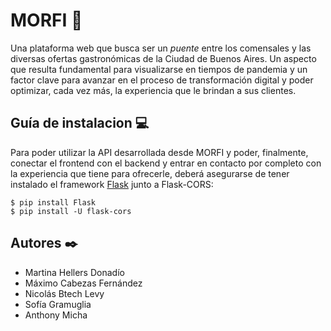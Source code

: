 # MORFI 🍴
Una plataforma web que busca ser un _puente_ entre los comensales y las diversas ofertas gastronómicas de la Ciudad de Buenos Aires. Un aspecto que resulta fundamental para visualizarse en tiempos de pandemia y un factor clave para avanzar en el proceso de transformación digital y poder optimizar, cada vez más, la experiencia que le brindan a sus clientes. 


## Guía de instalacion 💻
Para poder utilizar la API desarrollada desde MORFI y poder, finalmente, conectar el frontend con el backend y entrar en contacto por completo con la experiencia que tiene para ofrecerle, deberá asegurarse de tener instalado el framework [Flask](https://flask.palletsprojects.com/en/2.0.x/) junto a Flask-CORS:

```
$ pip install Flask
$ pip install -U flask-cors
```

## Autores ✒️
- Martina Hellers Donadío
- Máximo Cabezas Fernández
- Nicolás Btech Levy
- Sofía Gramuglia
- Anthony Micha

